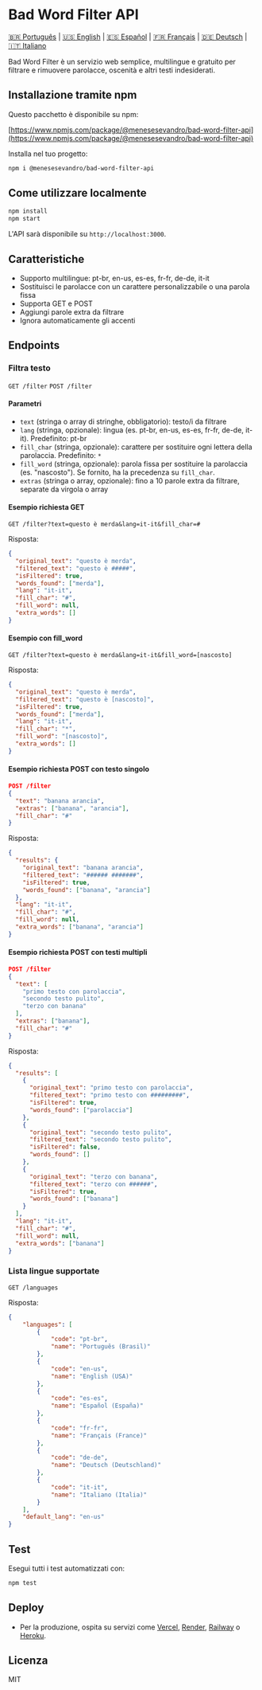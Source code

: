 # Bad Word Filter API

[🇧🇷 Português](README.pt.md) | [🇺🇸 English](README.md) | [🇪🇸 Español](README.es.md) | [🇫🇷 Français](README.fr.md) | [🇩🇪 Deutsch](README.de.md) | [🇮🇹 Italiano](README.it.md)

Bad Word Filter è un servizio web semplice, multilingue e gratuito per filtrare e rimuovere parolacce, oscenità e altri testi indesiderati.

## Installazione tramite npm

Questo pacchetto è disponibile su npm:

[https://www.npmjs.com/package/@menesesevandro/bad-word-filter-api](https://www.npmjs.com/package/@menesesevandro/bad-word-filter-api)

Installa nel tuo progetto:
```bash
npm i @menesesevandro/bad-word-filter-api
```

## Come utilizzare localmente

```bash
npm install
npm start
```
L'API sarà disponibile su `http://localhost:3000`.

## Caratteristiche
- Supporto multilingue: pt-br, en-us, es-es, fr-fr, de-de, it-it
- Sostituisci le parolacce con un carattere personalizzabile o una parola fissa
- Supporta GET e POST
- Aggiungi parole extra da filtrare
- Ignora automaticamente gli accenti

## Endpoints

### Filtra testo
`GET /filter`
`POST /filter`

#### Parametri
- `text` (stringa o array di stringhe, obbligatorio): testo/i da filtrare
- `lang` (stringa, opzionale): lingua (es. pt-br, en-us, es-es, fr-fr, de-de, it-it). Predefinito: pt-br
- `fill_char` (stringa, opzionale): carattere per sostituire ogni lettera della parolaccia. Predefinito: `*`
- `fill_word` (stringa, opzionale): parola fissa per sostituire la parolaccia (es. "nascosto"). Se fornito, ha la precedenza su `fill_char`.
- `extras` (stringa o array, opzionale): fino a 10 parole extra da filtrare, separate da virgola o array

#### Esempio richiesta GET
```
GET /filter?text=questo è merda&lang=it-it&fill_char=#
```
Risposta:
```json
{
  "original_text": "questo è merda",
  "filtered_text": "questo è #####",
  "isFiltered": true,
  "words_found": ["merda"],
  "lang": "it-it",
  "fill_char": "#",
  "fill_word": null,
  "extra_words": []
}
```

#### Esempio con fill_word
```
GET /filter?text=questo è merda&lang=it-it&fill_word=[nascosto]
```
Risposta:
```json
{
  "original_text": "questo è merda",
  "filtered_text": "questo è [nascosto]",
  "isFiltered": true,
  "words_found": ["merda"],
  "lang": "it-it",
  "fill_char": "*",
  "fill_word": "[nascosto]",
  "extra_words": []
}
```

#### Esempio richiesta POST con testo singolo
```json
POST /filter
{
  "text": "banana arancia",
  "extras": ["banana", "arancia"],
  "fill_char": "#"
}
```
Risposta:
```json
{
  "results": {
    "original_text": "banana arancia",
    "filtered_text": "###### #######",
    "isFiltered": true,
    "words_found": ["banana", "arancia"]
  },
  "lang": "it-it",
  "fill_char": "#",
  "fill_word": null,
  "extra_words": ["banana", "arancia"]
}
```

#### Esempio richiesta POST con testi multipli
```json
POST /filter
{
  "text": [
    "primo testo con parolaccia",
    "secondo testo pulito",
    "terzo con banana"
  ],
  "extras": ["banana"],
  "fill_char": "#"
}
```
Risposta:
```json
{
  "results": [
    {
      "original_text": "primo testo con parolaccia",
      "filtered_text": "primo testo con #########",
      "isFiltered": true,
      "words_found": ["parolaccia"]
    },
    {
      "original_text": "secondo testo pulito",
      "filtered_text": "secondo testo pulito",
      "isFiltered": false,
      "words_found": []
    },
    {
      "original_text": "terzo con banana",
      "filtered_text": "terzo con ######",
      "isFiltered": true,
      "words_found": ["banana"]
    }
  ],
  "lang": "it-it",
  "fill_char": "#",
  "fill_word": null,
  "extra_words": ["banana"]
}
```

### Lista lingue supportate
`GET /languages`

Risposta:
```json
{
    "languages": [
        {
            "code": "pt-br",
            "name": "Português (Brasil)"
        },
        {
            "code": "en-us",
            "name": "English (USA)"
        },
        {
            "code": "es-es",
            "name": "Español (España)"
        },
        {
            "code": "fr-fr",
            "name": "Français (France)"
        },
        {
            "code": "de-de",
            "name": "Deutsch (Deutschland)"
        },
        {
            "code": "it-it",
            "name": "Italiano (Italia)"
        }
    ],
    "default_lang": "en-us"
}
```

## Test
Esegui tutti i test automatizzati con:
```bash
npm test
```

## Deploy
- Per la produzione, ospita su servizi come [Vercel](https://vercel.com/), [Render](https://render.com/), [Railway](https://railway.app/) o [Heroku](https://heroku.com/).

## Licenza
MIT
